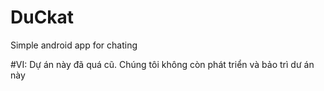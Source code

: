 # DuCkat
Simple android app for chating


#VI: Dự án này đã quá cũ. Chúng tôi không còn phát triển và bảo trì dư án này
